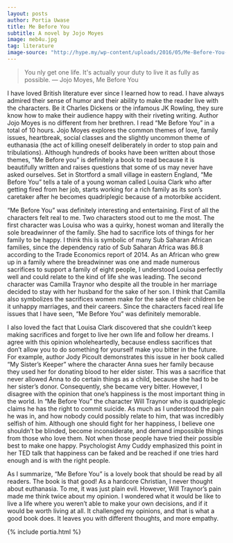 ```yaml
---
layout: posts
author: Portia Uwase
title: Me Before You
subtitle: A novel by Jojo Moyes
image: meb4u.jpg
tag: literature
image-source: "http://hype.my/wp-content/uploads/2016/05/Me-Before-You-Novel-1024x1024.jpg"
---
```


<blockquote> You nly get one life. It's actually your duty to live it as fully as possible. ― Jojo Moyes, Me Before You  </blockquote>

I have loved British literature ever since I learned how to read. I have always admired their sense of humor and their ability to make the reader live with the characters. Be it Charles Dickens or the infamous JK Rowling, they sure know how to make their audience happy with their riveting writing. Author Jojo Moyes is no different from her brethren. I read “Me Before You” in a total of 10 hours. Jojo Moyes explores the common themes of love, family issues, heartbreak, social classes and the slightly uncommon theme of euthanasia (the act of killing oneself deliberately in order to stop pain and tribulations). Although hundreds of books have been written about those themes, “Me Before you” is definitely a book to read because it is beautifully written and raises questions that some of us may never have asked ourselves. Set in Stortford a small village in eastern England, “Me Before You” tells a tale of a young woman called Louisa Clark who after getting fired from her job, starts working for a rich family as its son’s caretaker after he becomes quadriplegic because of a motorbike accident.

“Me Before You” was definitely interesting and entertaining. First of all the characters felt real to me. Two characters stood out to me the most. The first character was Louisa who was a quirky, honest woman and literally the sole breadwinner of the family. She had to sacrifice lots of things for her family to be happy. I think this is symbolic of many Sub Saharan African families, since the dependency ratio of Sub Saharan Africa was 86.8 according to the Trade Economics report of 2014. As an African who grew up in a family where the breadwinner was one and made numerous sacrifices to support a family of eight people, I understood Louisa perfectly well and could relate to the kind of life she was leading.  The second character was Camilla Traynor who despite all the trouble in her marriage decided to stay with her husband for the sake of her son. I think that Camilla also symbolizes the sacrifices women make for the sake of their children be it unhappy marriages, and their careers. Since the characters faced real life issues that I have seen, “Me Before You” was definitely memorable.

I also loved the fact that Louisa Clark discovered that she couldn’t keep making sacrifices and forget to live her own life and follow her dreams. I agree with this opinion wholeheartedly, because endless sacrifices that don’t allow you to do something for yourself make you bitter in the future. For example, author Jody Picoult demonstrates this issue in her book called “My Sister’s Keeper” where the character Anna sues her family because they used her for donating blood to her elder sister. This was a sacrifice that never allowed Anna to do certain things as a child, because she had to be her sister’s donor. Consequently, she became very bitter. However, I disagree with the opinion that one’s happiness is the most important thing in the world. In “Me Before You” the character Will Traynor who is quadriplegic claims he has the right to commit suicide. As much as I understood the pain he was in, and how nobody could possibly relate to him, that was incredibly selfish of him. Although one should fight for her happiness, I believe one shouldn’t be blinded, become inconsiderate, and demand impossible things from those who love them. Not when those people have tried their possible best to make one happy. Psychologist Amy Cuddy emphasized this point in her TED talk that happiness can be faked and be reached if one tries hard enough and is with the right people.

As I summarize, “Me Before You” is a lovely book that should be read by all readers. The book is that good! As a hardcore Christian, I never thought about euthanasia. To me, it was just plain evil. However, Will Traynor’s pain made me think twice about my opinion. I wondered what it would be like to live a life where you weren’t able to make your own decisions, and if it would be worth living at all. It challenged my opinions, and that is what a good book does. It leaves you with different thoughts, and more empathy. 


{% include portia.html %}
